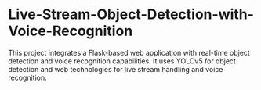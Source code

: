 # Live-Stream-Object-Detection-with-Voice-Recognition
This project integrates a Flask-based web application with real-time object detection and voice recognition capabilities. It uses YOLOv5 for object detection and web technologies for live stream handling and voice recognition.
